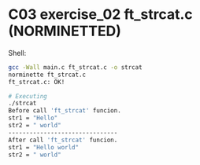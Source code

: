# C03 exercise_02 ft_strcat.c (NORMINETTED)

Shell:
```bash
gcc -Wall main.c ft_strcat.c -o strcat
norminette ft_strcat.c
ft_strcat.c: OK!

# Executing
./strcat
Before call 'ft_strcat' funcion.
str1 = "Hello"
str2 = " world"
-------------------------------
After call 'ft_strcat' funcion.
str1 = "Hello world"
str2 = " world"
```
